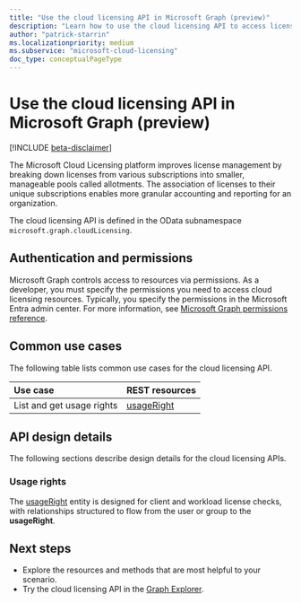 ```yaml
---
title: "Use the cloud licensing API in Microsoft Graph (preview)"
description: "Learn how to use the cloud licensing API to access licenses across different subscriptions."
author: "patrick-starrin"
ms.localizationpriority: medium
ms.subservice: "microsoft-cloud-licensing"
doc_type: conceptualPageType
---
```


# Use the cloud licensing API in Microsoft Graph (preview)

[!INCLUDE [beta-disclaimer](../../includes/beta-disclaimer.md)]

The Microsoft Cloud Licensing platform improves license management by breaking down licenses from various subscriptions into smaller, manageable pools called allotments. The association of licenses to their unique subscriptions enables more granular accounting and reporting for an organization.

The cloud licensing API is defined in the OData subnamespace `microsoft.graph.cloudLicensing`.

## Authentication and permissions

Microsoft Graph controls access to resources via permissions. As a developer, you must specify the permissions you need to access cloud licensing resources. Typically, you specify the permissions in the Microsoft Entra admin center. For more information, see [Microsoft Graph permissions reference](/graph/permissions-reference).

## Common use cases

The following table lists common use cases for the cloud licensing API.

| Use case                    | REST resources                                           |
| :-------------------------- | :------------------------------------------------------- |
| List and get usage rights   | [usageRight](../resources/cloudlicensing-usageright.md)  |

## API design details

The following sections describe design details for the cloud licensing APIs.

### Usage rights

The [usageRight](/graph/api/resources/cloudlicensing-usageright?view=graph-rest-beta&preserve-view=true) entity is designed for client and workload license checks, with relationships structured to flow from the user or group to the **usageRight**.

## Next steps

- Explore the resources and methods that are most helpful to your scenario.
- Try the cloud licensing API in the [Graph Explorer](https://developer.microsoft.com/graph/graph-explorer).
